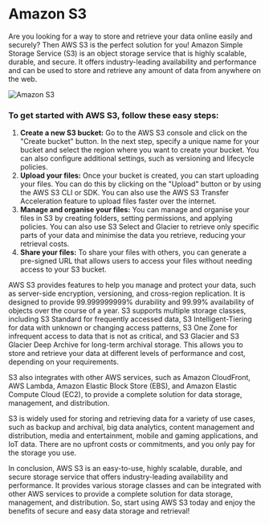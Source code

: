 # Amazon S3

Are you looking for a way to store and retrieve your data online easily and securely? Then AWS S3 is the perfect solution for you! Amazon Simple Storage Service (S3) is an object storage service that is highly scalable, durable, and secure. It offers industry-leading availability and performance and can be used to store and retrieve any amount of data from anywhere on the web.

![Amazon S3](https://imgur.com/9k1iBFV.png)

### To get started with AWS S3, follow these easy steps:

1. **Create a new S3 bucket:** Go to the AWS S3 console and click on the "Create bucket" button. In the next step, specify a unique name for your bucket and select the region where you want to create your bucket. You can also configure additional settings, such as versioning and lifecycle policies.
2. **Upload your files:** Once your bucket is created, you can start uploading your files. You can do this by clicking on the "Upload" button or by using the AWS S3 CLI or SDK. You can also use the AWS S3 Transfer Acceleration feature to upload files faster over the internet.
3. **Manage and organise your files:** You can manage and organise your files in S3 by creating folders, setting permissions, and applying policies. You can also use S3 Select and Glacier to retrieve only specific parts of your data and minimise the data you retrieve, reducing your retrieval costs.
4. **Share your files:** To share your files with others, you can generate a pre-signed URL that allows users to access your files without needing access to your S3 bucket.

AWS S3 provides features to help you manage and protect your data, such as server-side encryption, versioning, and cross-region replication. It is designed to provide 99.999999999% durability and 99.99% availability of objects over the course of a year. S3 supports multiple storage classes, including S3 Standard for frequently accessed data, S3 Intelligent-Tiering for data with unknown or changing access patterns, S3 One Zone for infrequent access to data that is not as critical, and S3 Glacier and S3 Glacier Deep Archive for long-term archival storage. This allows you to store and retrieve your data at different levels of performance and cost, depending on your requirements.

S3 also integrates with other AWS services, such as Amazon CloudFront, AWS Lambda, Amazon Elastic Block Store (EBS), and Amazon Elastic Compute Cloud (EC2), to provide a complete solution for data storage, management, and distribution.

S3 is widely used for storing and retrieving data for a variety of use cases, such as backup and archival, big data analytics, content management and distribution, media and entertainment, mobile and gaming applications, and IoT data. There are no upfront costs or commitments, and you only pay for the storage you use.

In conclusion, AWS S3 is an easy-to-use, highly scalable, durable, and secure storage service that offers industry-leading availability and performance. It provides various storage classes and can be integrated with other AWS services to provide a complete solution for data storage, management, and distribution. So, start using AWS S3 today and enjoy the benefits of secure and easy data storage and retrieval!
